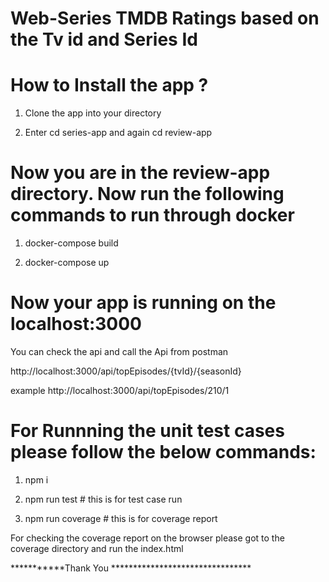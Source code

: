 # Web-Series TMDB Ratings based on the Tv id and Series Id


# How to Install the app ?

1. Clone the app into your directory

2. Enter cd series-app and again cd review-app

# Now you are in the review-app directory. Now run the following commands to run through docker

1. docker-compose build

2. docker-compose up


# Now your app is running on the localhost:3000

You can check the api and call the Api from postman

http://localhost:3000/api/topEpisodes/{tvId}/{seasonId}
  
  example http://localhost:3000/api/topEpisodes/210/1
  
  
  
# For Runnning  the unit test cases please follow the below commands:

1. npm i

2. npm run test  # this is for test case run

3. npm run coverage  # this is for coverage report

For checking the coverage report on the browser please got to the coverage directory and run the index.html







***********Thank You ********************************


